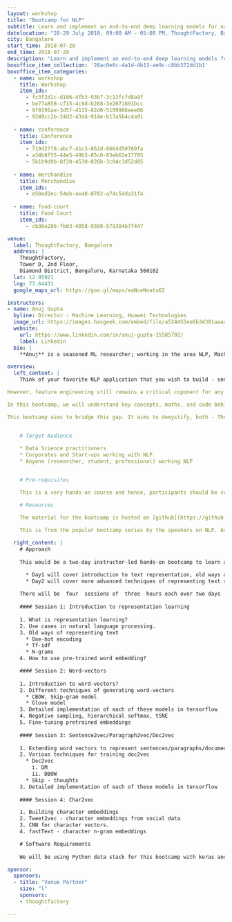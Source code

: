 ```yaml
---
layout: workshop
title: "Bootcamp for NLP"
subtitle: Learn and implement an end-to-end deep learning models for natural language processing.
datelocation: "28-29 July 2018, 09:00 AM - 05:00 PM, ThoughtFactory, Bangalore"
city: Bangalore
start_time: 2018-07-28
end_time: 2018-07-29
description: "Learn and implement an end-to-end deep learning models for natural language processing."
boxoffice_item_collection: '26ac0e6c-4a1d-4b13-ae9c-c8bb372dd1b1'
boxoffice_item_categories:
  - name: workshop 
    title: Workshop  
    item_ids:  
      - fc3f2d1c-d106-4fb3-93b7-3c13fcfd8a9f
      - be77a858-cf15-4c9d-b268-3e2071891bcc
      - 9f9191ae-3d5f-4115-82d0-5109966eee06
      - 9249cc2b-24d2-43d4-914e-b17a5b4c4a91
   
  - name: conference 
    title: Conference  
    item_ids:  
      - 719d27f8-abc7-41c3-862d-0664d50769fa
      - a34b8f55-44e5-49b5-85c0-03eb62e17785
      - 5b1b9d9b-8f20-4530-826b-3c04c3d52d85
 
  - name: merchandise  
    title: Merchandise 
    item_ids: 
      - e50ed2ec-54eb-4e48-8783-a74c5dda31f4
 
  - name: food-court 
    title: Food Court  
    item_ids: 
      - cb36e286-fb03-4058-9380-579384b7f447

venue:
  label: ThoughtFactory, Bangalore
  address: |
    ThoughtFactory,
    Tower D, 2nd Floor,
    Diamond District, Bengaluru, Karnataka 560102
  lat: 12.95921
  lng: 77.64431
  google_maps_url: https://goo.gl/maps/eaNceNnatu62

instructors:
- name: Anuj Gupta
  byline: Director - Machine Learning, Huawei Technologies
  image_url: https://images.hasgeek.com/embed/file/a524455ee6b34301aaaa4faa31a2564a
  website:
    url: https://www.linkedin.com/in/anuj-gupta-15585792/
    label: Linkedin
  bio: |
    **Anuj** is a seasoned ML researcher; working in the area NLP, Machine Learning, Deep learning. Currently he is heading ML/DL efforts for Huawei India R&D. Prior to this he was heading ML efforts at Freshworks and Airwoot(Now acquired by Freshdesk). He dropped out of Phd in ML to work with startups. He graduated from IIIT H with specialization in theoretical comp science. He has authored a bunch of research publications and patents. He is a regular speaker at prestigious forums like PyData, Anthill, The Fifth Elephant, NVidia Dev conf, conferences in distributed algorithms. He is also co-organizer of special interest groups like DLBLR.

overview:
  left_content: |
    Think of your favorite NLP application that you wish to build - sentiment analysis, named entity recognition, machine translation, information extraction, text summarization, recommender system, to name a few. Recent advances in DL have acted as a great catalyst for pushing the boundaries of NLP

However, feature engineering still remains a critical coponent for any NLP task. Unlike images, where directly using the intensity of pixels is a natural way to represent the image; in case of text there is no such natural representation. No matter how good is your ML/DL algorithm, it can do only so much unless there is a richer way to represent underlying text data. Thus, whatever NLP application you are building, it’s imperative to find a good representation for your text data.

In this bootcamp, we will understand key concepts, maths, and code behind the state-of-the-art NLP techniques. Various representation learning techniques have been proposed in literature, but still there is a dearth of comprehensive tutorials that provides full coverage with mathematical explanations as well as implementation details of these algorithms to a satisfactory depth.

This bootcamp aims to bridge this gap. It aims to demystify, both - Theory (key concepts, maths) and Practice (code) that goes into building NLP models. At the end of this bootcamp participants would have gained a fundamental understanding of these approaches with an ability to implement them on datasets of their interest.


    # Target Audience
    
    * Data Science practitioners
    * Corporates and Start-ups working with NLP
    * Anyone (researcher, student, professional) working NLP  


    # Pre-requisites

    This is a very hands-on course and hence, participants should be comfortable with programming. Familiarity with python data stack is ideal. Prior knowledge of machine learning will be helpful.

    # Resources

    The material for the bootcamp is hosted on [github](https://github.com/anujgupta82/Representation-Learning-for-NLP). You can find slides for this workshop [here](https://www.slideshare.net/anujgupta5095/representation-learning-of-text-for-nlp).
  
    This is from the popular bootcamp series by the speakers on NLP. Additional materials relevant would be shared prior to the bootcamp.

  right_content: |
    # Approach
    
    This would be a two-day instructor-led hands-on bootcamp to learn and implement an end-to-end deep learning models for natural language processing.

      * Day1 will cover introduction to text representation, old ways of representing text, followed by a deep dive into embedding spaces and word vectors.
      * Day2 will cover more advanced techniques of representing text such as Paragraph2vec/doc2vector techniques and various architectures for char2vec.
    
    There will be  four  sessions of  three  hours each over two days .
    
    #### Session 1: Introduction to representation learning
            
    1. What is representation learning?
    2. Use cases in natural language processing.
    3. Old ways of representing text
      * One-hot encoding
      * Tf-idf
      * N-grams
    4. How to use pre-trained word embedding?

    #### Session 2: Word-vectors
            
    1. Introduction to word-vectors?
    2. Different techniques of generating word-vectors
      * CBOW, Skip-gram model
      * Glove model
    3. Detailed implementation of each of these models in tensorflow 
    4. Negative sampling, hierarchical softmax, tSNE
    5. Fine-tuning pretrained embeddings
    
    #### Session 3: Sentence2vec/Paragraph2vec/Doc2vec
           
    1. Extending word vectors to represent sentences/paragraphs/documents
    2. Various techniques for training doc2vec 
      * Doc2vec
        i. DM
        ii. DBOW 
      * Skip - thoughts
    3. Detailed implementation of each of these models in tensorflow
    
    #### Session 4: Char2vec

    1. Building character embeddings
    2. Tweet2vec - character embeddings from social data
    3. CNN for character vectors.
    4. fastText - character n-gram embeddings

    # Software Requirements
    
    We will be using Python data stack for this bootcamp with keras and tensorflow for the deep learning component. Additional requirement will be communicated to participants.

sponsor:
  sponsors:
  - title: "Venue Partner"
    size: "l"
    sponsors:
    - thoughtfactory

---
```

